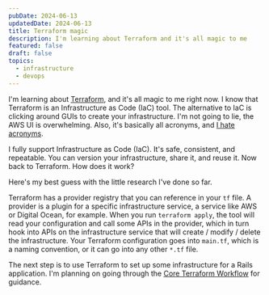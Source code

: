 ```yaml
---
pubDate: 2024-06-13
updatedDate: 2024-06-13
title: Terraform magic
description: I'm learning about Terraform and it's all magic to me
featured: false
draft: false
topics:
  - infrastructure
  - devops
---
```

I'm learning about [Terraform](https://developer.hashicorp.com/terraform), and it's all magic to me right now. I know that Terraform is an Infrastructure as Code (IaC) tool. The alternative to IaC is clicking around GUIs to create your infrastructure. I'm not going to lie, the AWS UI is overwhelming. Also, it's basically all acronyms, and [I hate acronyms](https://www.inc.com/jeff-steen/why-you-should-stop-using-acronyms-right-now.html). 

I fully support Infrastructure as Code (IaC). It's safe, consistent, and repeatable. You can version your infrastructure, share it, and reuse it. Now back to Terraform. How does it work?

Here's my best guess with the little research I've done so far.

Terraform has a provider registry that you can reference in your `tf` file. A provider is a plugin for a specific infrastructure service, a service like AWS or Digital Ocean, for example. When you run `terraform apply`, the tool will read your configuration and call some APIs in the provider, which in turn hook into APIs on the infrastructure service that will create / modify / delete the infrastructure. Your Terraform configuration goes into `main.tf`, which is a naming convention, or it can go into any other `*.tf` file.

The next step is to use Terraform to set up some infrastructure for a Rails application. I'm planning on going through the [Core Terraform Workflow](https://developer.hashicorp.com/terraform/intro/v1.1.x/core-workflow) for guidance.